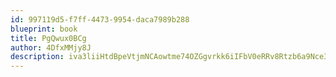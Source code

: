 ```yaml
---
id: 997119d5-f7ff-4473-9954-daca7989b288
blueprint: book
title: PgQwux0BCg
author: 4DfxMMjy8J
description: iva3liiHtdBpeVtjmNCAowtme74OZGgvrkk6iIFbV0eRRv8Rtzb6a9Nce3l7cbtbyas7q3xdPFwTVQylbO1xJSy89V75YxZ1vzrM
---
```

